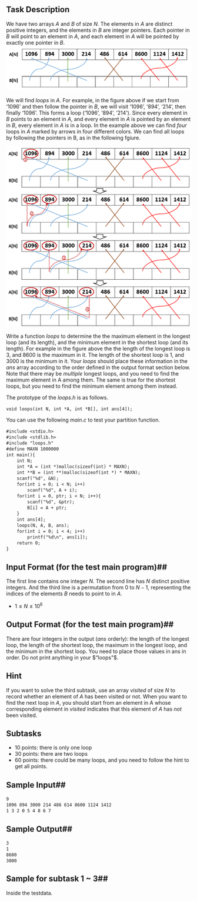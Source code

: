 <!-- Loops -->

## Task Description ##
We have two arrays $A$ and $B$ of size $N$. The elements in $A$ are distinct positive integers, and the elements in $B$ are integer pointers. Each pointer in $B$ will point to an element in $A$, and each element in $A$ will be pointed by exactly one pointer in $B$.
![sample](50129-1.png)

We will find $loops$ in $A$. For example, in the figure above if we start from ‘1096’ and then follow the pointer in $B$, we will visit ‘1096’, ‘894’, ‘214’, then finally ‘1096’. This forms a loop (‘1096’, ‘894’, ‘214’). Since every element in $B$ points to an element in $A$, and every element in $A$ is pointed by an element in $B$, every element in $A$ is in a loop. In the example above we can find $four$ loops in $A$ marked by arrows in four different colors. We can find all loops by following the pointers in B, as in the following fgiure.

![sample](50129-2.png)

Write a function $loops$ to determine the the maximum element in the longest loop (and its length), and the minimum element in the shortest loop (and its length).
For example in the figure above the the length of the longest loop is 3, and 8600 is the maximum in it.
The length of the shortest loop is 1, and 3000 is the minimum in it.
Your $loops$ should place these information in the $ans$ array according to the order defined in the output format section below.
Note that there may be *multiple* longest loops, and you need to find the maximum element in A among them.
The same is true for the shortest loops, but you need to find the minimum element among them instead.

The prototype of the $loops.h$ is as follows.
```
void loops(int N, int *A, int *B[], int ans[4]);
```

You can use the following $main.c$ to test your partition function.
```
#include <stdio.h>
#include <stdlib.h>
#include "loops.h"
#define MAXN 1000000
int main(){
	int N;
    int *A = (int *)malloc(sizeof(int) * MAXN);
    int **B = (int **)malloc(sizeof(int *) * MAXN);
    scanf("%d", &N);
    for(int i = 0; i < N; i++)
    	scanf("%d", A + i);
    for(int i = 0, ptr; i < N; i++){
    	scanf("%d", &ptr);
        B[i] = A + ptr;
    }
    int ans[4];
    loops(N, A, B, ans);
    for(int i = 0; i < 4; i++)
    	printf("%d\n", ans[i]);
    return 0;
}
```

## Input Format (for the test main program)##
The first line contains one integer $N$. The second line has $N$ distinct positive integers. And the third line is a permutation from 0 to $N-1$, representing the indices of the elements $B$ needs to point to in $A$.
* $1 \leq N \leq 10^6$

## Output Format (for the test main program)##
There are four integers in the output ($ans$ orderly): the length of the longest loop, the length of the shortest loop, the maximum in the longest loop, and the minimum in the shortest loop. You need to place those values in ans in order. Do not print anything in your $“loops"$.

## Hint ##
If you want to solve the third subtask, use an array $visited$ of size $N$ to record whether an element of $A$ has been visited or not. When you want to find the next loop in $A$, you should start from an element in A whose corresponding element in $visited$ indicates that this element of $A$ has $not$ been visited.

## Subtasks ##
* 10 points: there is only one loop
* 30 points: there are two loops
* 60 points: there could be many loops, and you need to follow the hint to get all points.

## Sample Input##
```
9
1096 894 3000 214 486 614 8600 1124 1412
1 3 2 0 5 4 8 6 7
```
## Sample Output##
```
3
1
8600
3000
```
## Sample for subtask 1 ~ 3##
Inside the testdata.
